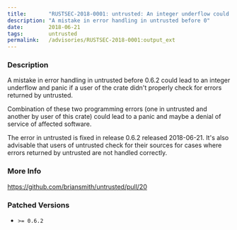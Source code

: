 ```yaml
---
title:       "RUSTSEC-2018-0001: untrusted: An integer underflow could lead to panic"
description: "A mistake in error handling in untrusted before 0"
date:        2018-06-21
tags:        untrusted
permalink:   /advisories/RUSTSEC-2018-0001:output_ext
---
```


### Description

A mistake in error handling in untrusted before 0.6.2 could lead to an integer
underflow and panic if a user of the crate didn't properly check for errors
returned by untrusted.

Combination of these two programming errors (one in untrusted and another by
user of this crate) could lead to a panic and maybe a denial of service of
affected software.

The error in untrusted is fixed in release 0.6.2 released 2018-06-21. It's also
advisable that users of untrusted check for their sources for cases where errors
returned by untrusted are not handled correctly.



### More Info

<a href="https://github.com/briansmith/untrusted/pull/20">https://github.com/briansmith/untrusted/pull/20</a>


### Patched Versions


* `>= 0.6.2`


